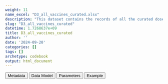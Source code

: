 ```yaml
---
weight: 11
name_excel: "D3_all_vaccines_curated.xlsx"
description: "This dataset contains the records of all the curated doses of all roots of indicators in the instance listed in Table 7 of the SAP. Doses of covid vaccines are included. It is obtained by D3_clean_all_vaccines by excluding records that are duplicates or of bad quality, and after appending the curated covid vaccines"
slug: "D3_all_vaccines_curated"
datetime: 1.7268637e+09
title: D3_all_vaccines_curated
author: ''
date: '2024-09-20'
categories: []
tags: []
archetype: codebook
output: html_document
---
```


<script src="/rmarkdown-libs/core-js/shim.min.js"></script>
<script src="/rmarkdown-libs/react/react.min.js"></script>
<script src="/rmarkdown-libs/react/react-dom.min.js"></script>
<script src="/rmarkdown-libs/reactwidget/react-tools.umd.cjs"></script>
<script src="/rmarkdown-libs/htmlwidgets/htmlwidgets.js"></script>
<link href="/rmarkdown-libs/reactable/reactable.css" rel="stylesheet" />
<script src="/rmarkdown-libs/reactable-binding/reactable.js"></script>
<div class="tab">
<button class="tablinks" onclick="openCity(event, &#39;Metadata&#39;)" id="defaultOpen">Metadata</button>
<button class="tablinks" onclick="openCity(event, &#39;Data Model&#39;)">Data Model</button>
<button class="tablinks" onclick="openCity(event, &#39;Parameters&#39;)">Parameters</button>
<button class="tablinks" onclick="openCity(event, &#39;Example&#39;)">Example</button>
</div>
<div id="Metadata" class="tabcontent">
<div id="htmlwidget-1" class="reactable html-widget" style="width:auto;height:600px;"></div>
<script type="application/json" data-for="htmlwidget-1">{"x":{"tag":{"name":"Reactable","attribs":{"data":{"medatata_name":["Name of the dataset","Content of the dataset","Unit of observation","Dataset where the list of UoOs is fully listed and with 1 record per UoO","How many observations per UoO","NxUoO","Variables capturing the UoO","Primary key","Parameters",null,null,null,null,null,null,null,null,null,null,null],"metadata_content":["D3_all_vaccines_curated","This dataset contains the records of all the curated doses of all roots of indicators in the instance listed in Table 7 of the SAP. Doses of covid vaccines are included. It is obtained by D3_clean_all_vaccines by excluding records that are duplicates or of bad quality, and after appending the curated covid vaccines","root indicators for all persons in the instance",null,"as many as thedoses for that root_indicator",">= 0","person_id root_indicator dose_curated",null,null,null,null,null,null,null,null,null,null,null,null,null]},"columns":[{"id":"medatata_name","name":"medatata_name","type":"character"},{"id":"metadata_content","name":"metadata_content","type":"character"}],"sortable":false,"searchable":true,"pagination":false,"highlight":true,"bordered":true,"striped":true,"style":{"maxWidth":1800},"height":"600px","dataKey":"13a01174fed7e2cca9863afe33259f36"},"children":[]},"class":"reactR_markup"},"evals":[],"jsHooks":[]}</script>
</div>
<div id="Data Model" class="tabcontent">
<div id="htmlwidget-2" class="reactable html-widget" style="width:auto;height:600px;"></div>
<script type="application/json" data-for="htmlwidget-2">{"x":{"tag":{"name":"Reactable","attribs":{"data":{"VarName":["person_id","date_curated","dose_curated","manufacturer_curated","vacco_id","root_indicator",null,null,null,null,null,null,null,null,null,null,null,null,null,null],"Description":["unique person identifier",null,null,null,"label from the VaccO ontology","root of the indicator, as specified in SAFETY-VAC_indicators_28Mar24, i.e., Table 7 of the Protocol. The same indicator may be populated by multiple VaccoIDs, e.g., the indicator Pol2 may be obtained by a first dose of POL and a second dose of DIP-PER-POL-TET. The two records are copied with root_indicator Pol and doses curated are assigned on the base of the root_indicator",null,null,null,null,null,null,null,null,null,null,null,null,null,null],"Format":["character","date","integer","character","character",null,null,null,null,null,null,null,null,null,null,null,null,null,null,null],"Vocabulary":[null,null,"1, 2 , 3,4",null,"VaccO ontology, as specified in SAFETY-VAC_vaccines_28Mar24","\"MCV\"\r\n\"DTP\"\r\n\"Hib\"\r\n\"HepB\"\r\n\"Pol\"\r\n\"PCV\"\r\n\"Varicella\"\r\n\"BCG\"\r\n\"HPV\"\r\n\"RotaC\"\r\n\"Meningococcal\"\r\n\"Influenza\"\r\n\"Coronavirus\"",null,null,null,null,null,null,null,null,null,null,null,null,null,null],"Parameters":[null,null,null,null,null,null,null,null,null,null,null,null,null,null,null,null,null,null,null,null],"Notes and examples":["from CDM PERSONS",null,"doses higher than the vaccine-specific maximum dosage are excluded",null,"note that the symbol '-' of the original VaccO ontology has been replaced by the symbol '_' because the former cannot be part of a file name in , so examples are\r\n\r\n\"DIP_HEB_PER_POL_TET\"     \r\n\"DIP_HIB_PER_TET\"         \r\n\"DIP_TET\"                 \r\n\"HEB\"                     \r\n\"POL\"                     \r\n\"MEA_MUM_RUB\"             \r\n\"MUM\"                     \r\n\"RVV\"                     \r\n\"COV\"                     \r\n\"HEZ\"                     \r\n\"HIB_POL\"",null,null,null,null,null,null,null,null,null,null,null,null,null,null,null],"Source tables and variables":[null,null,null,null,null,null,null,null,null,null,null,null,null,null,null,null,null,null,null,null],"Retrieved":["yes","yes","yes","yes","yes",null,null,null,null,null,null,null,null,null,null,null,null,null,null,null],"Calculated":[null,null,null,null,null,null,null,null,null,null,null,null,null,null,null,null,null,null,null,null],"Algorithm_id":[null,null,null,null,null,null,null,null,null,null,null,null,null,null,null,null,null,null,null,null],"Rule":[null,null,null,null,null,null,null,null,null,null,null,null,null,null,null,null,null,null,null,null]},"columns":[{"id":"VarName","name":"VarName","type":"character"},{"id":"Description","name":"Description","type":"character"},{"id":"Format","name":"Format","type":"character"},{"id":"Vocabulary","name":"Vocabulary","type":"character"},{"id":"Parameters","name":"Parameters","type":"logical"},{"id":"Notes and examples","name":"Notes and examples","type":"character"},{"id":"Source tables and variables","name":"Source tables and variables","type":"logical"},{"id":"Retrieved","name":"Retrieved","type":"character"},{"id":"Calculated","name":"Calculated","type":"logical"},{"id":"Algorithm_id","name":"Algorithm_id","type":"logical"},{"id":"Rule","name":"Rule","type":"logical"}],"sortable":false,"searchable":true,"pagination":false,"highlight":true,"bordered":true,"striped":true,"style":{"maxWidth":1800},"height":"600px","dataKey":"641db3d1898da23ae91a370d016a94e6"},"children":[]},"class":"reactR_markup"},"evals":[],"jsHooks":[]}</script>
</div>
<div id="Parameters" class="tabcontent">
<div id="htmlwidget-3" class="reactable html-widget" style="width:auto;height:600px;"></div>
<script type="application/json" data-for="htmlwidget-3">{"x":{"tag":{"name":"Reactable","attribs":{"data":{"parameter in the variable name":[null,null,null,null,null,null,null,null,null,null,null,null,null,null,null,null,null,null,null,null],"values":["TUB","DIP_PER_TET","DIP_HEB_PER_POL_TET","DIP_HIB_PER_TET","DIP_TET","HEB","POL","MEA_MUM_RUB","MUM","RVV","COV","HEZ","HIB_POL","PER","DIP_HEB_PER_TET","DIP_HIB_PER_POL_TET","DIP","INF","HIB","MEA"],"name of macro":[null,null,null,null,null,null,null,null,null,null,null,null,null,null,null,null,null,null,null,null]},"columns":[{"id":"parameter in the variable name","name":"parameter in the variable name","type":"logical"},{"id":"values","name":"values","type":"character"},{"id":"name of macro","name":"name of macro","type":"logical"}],"sortable":false,"searchable":true,"pagination":false,"highlight":true,"bordered":true,"striped":true,"style":{"maxWidth":1800},"height":"600px","dataKey":"7e3d8a09a054ca7e28b0e348bfa2ed60"},"children":[]},"class":"reactR_markup"},"evals":[],"jsHooks":[]}</script>
</div>
<div id="Example" class="tabcontent">
<div id="htmlwidget-4" class="reactable html-widget" style="width:auto;height:600px;"></div>
<script type="application/json" data-for="htmlwidget-4">{"x":{"tag":{"name":"Reactable","attribs":{"data":{"person_id":["P001","P001","P002","P002","P002","P003","P003","P003","P003",null,null,null,null,null,null,null,null,null,null,null],"date_curated":["2021-05-02T00:00:00Z","2021-07-27T00:00:00Z","2021-08-20T00:00:00Z","2021-07-30T00:00:00Z","2022-07-30T00:00:00Z","2021-01-01T00:00:00Z","2021-01-25T00:00:00Z","2021-04-01T00:00:00Z","2021-10-12T00:00:00Z",null,null,null,null,null,null,null,null,null,null,null],"dose_curated":[1,2,1,2,1,1,2,3,4,"NA","NA","NA","NA","NA","NA","NA","NA","NA","NA","NA"],"manufacturer_curated":[null,null,"pfizer","pfizer",null,"astrazeneca","astrazeneca","pfizer","moderna",null,null,null,null,null,null,null,null,null,null,null],"vacco_id":["DIP-PER-TET","DIP-PER-TET","COV","COV","HPV","COV","COV","COV","COV",null,null,null,null,null,null,null,null,null,null,null],"root_indicator":["DPT","DPT","Coronavirus","Coronavirus","HPV ","Coronavirus","Coronavirus","Coronavirus","Coronavirus",null,null,null,null,null,null,null,null,null,null,null]},"columns":[{"id":"person_id","name":"person_id","type":"character"},{"id":"date_curated","name":"date_curated","type":"Date"},{"id":"dose_curated","name":"dose_curated","type":"numeric"},{"id":"manufacturer_curated","name":"manufacturer_curated","type":"character"},{"id":"vacco_id","name":"vacco_id","type":"character"},{"id":"root_indicator","name":"root_indicator","type":"character"}],"sortable":false,"searchable":true,"pagination":false,"highlight":true,"bordered":true,"striped":true,"style":{"maxWidth":1800},"height":"600px","dataKey":"7b16e4dd1f92d1eea0529a454b405855"},"children":[]},"class":"reactR_markup"},"evals":[],"jsHooks":[]}</script>
</div>
